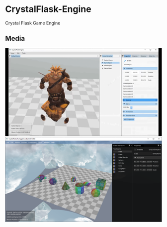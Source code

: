 # CrystalFlask-Engine
Crystal Flask Game Engine

## Media
[![](https://github.com/GabrielJadderson/CrystalFlask-Engine/raw/master/progress-2019.png)](https://www.youtube.com/watch?v=0V-8ltV1gQ4)
<img align="center" src="https://github.com/GabrielJadderson/CrystalFlask-Engine/raw/master/2020-rebuild.png"/>
